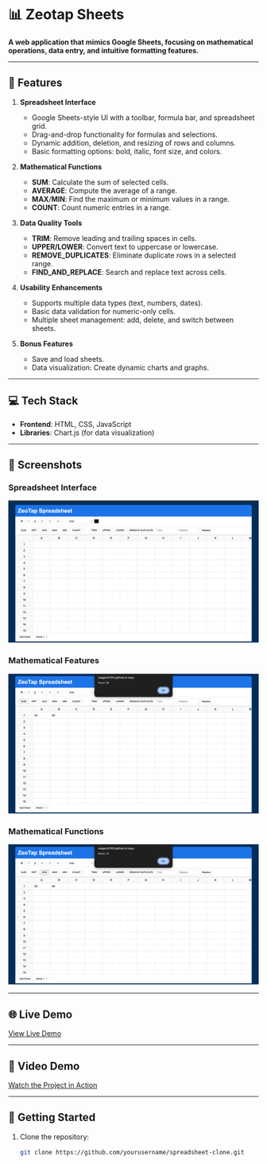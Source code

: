 # 📊 Zeotap Sheets

**A web application that mimics Google Sheets, focusing on mathematical operations, data entry, and intuitive formatting features.**

---

## 🚀 Features

1. **Spreadsheet Interface**
   - Google Sheets-style UI with a toolbar, formula bar, and spreadsheet grid.
   - Drag-and-drop functionality for formulas and selections.
   - Dynamic addition, deletion, and resizing of rows and columns.
   - Basic formatting options: bold, italic, font size, and colors.

2. **Mathematical Functions**
   - **SUM**: Calculate the sum of selected cells.
   - **AVERAGE**: Compute the average of a range.
   - **MAX**/**MIN**: Find the maximum or minimum values in a range.
   - **COUNT**: Count numeric entries in a range.

3. **Data Quality Tools**
   - **TRIM**: Remove leading and trailing spaces in cells.
   - **UPPER/LOWER**: Convert text to uppercase or lowercase.
   - **REMOVE_DUPLICATES**: Eliminate duplicate rows in a selected range.
   - **FIND_AND_REPLACE**: Search and replace text across cells.

4. **Usability Enhancements**
   - Supports multiple data types (text, numbers, dates).
   - Basic data validation for numeric-only cells.
   - Multiple sheet management: add, delete, and switch between sheets.

5. **Bonus Features**
   - Save and load sheets.
   - Data visualization: Create dynamic charts and graphs.

---

## 💻 Tech Stack

- **Frontend**: HTML, CSS, JavaScript
- **Libraries**: Chart.js (for data visualization)

---

## 📸 Screenshots

### Spreadsheet Interface  
![Spreadsheet Interface](./screenshots/spreadsheet_interface.png)

### Mathematical Features  
![Toolbar Features](./screenshots/mah.png)

### Mathematical Functions  
![Mathematical Functions](./screenshots/mathematical_functions.png)

---

## 🌐 Live Demo

[View Live Demo](https://raagavi2105.github.io/zeotap_sheets/)

---

## 🎥 Video Demo

[Watch the Project in Action](https://youtu.be/vZ_AAsvfhYo)

---

## 🏁 Getting Started

1. Clone the repository:
   ```bash
   git clone https://github.com/yourusername/spreadsheet-clone.git
